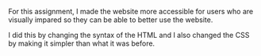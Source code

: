  For this assignment, I made the website more accessible for users who are visually impared so they can be able to better use the website.
 
 I did this by changing the syntax of the HTML and I also changed the CSS by making it simpler than what it was before.

 